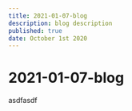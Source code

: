 ```yaml
---
title: 2021-01-07-blog
description: blog description
published: true
date: October 1st 2020
---
```


# 2021-01-07-blog

<span class="asdf"> asdfasdf</span>
